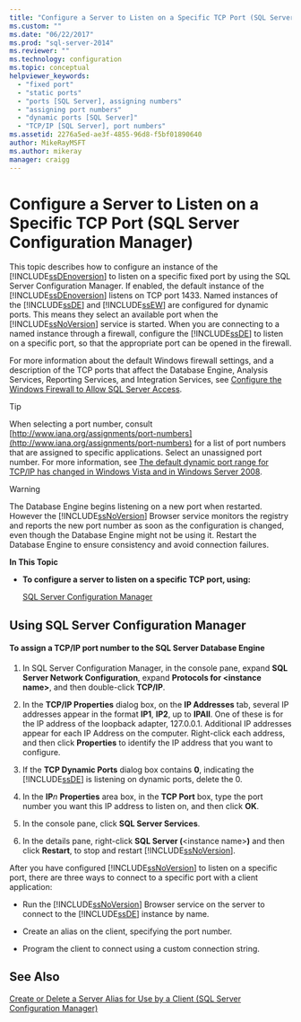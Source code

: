 ```yaml
---
title: "Configure a Server to Listen on a Specific TCP Port (SQL Server Configuration Manager) | Microsoft Docs"
ms.custom: ""
ms.date: "06/22/2017"
ms.prod: "sql-server-2014"
ms.reviewer: ""
ms.technology: configuration
ms.topic: conceptual
helpviewer_keywords: 
  - "fixed port"
  - "static ports"
  - "ports [SQL Server], assigning numbers"
  - "assigning port numbers"
  - "dynamic ports [SQL Server]"
  - "TCP/IP [SQL Server], port numbers"
ms.assetid: 2276a5ed-ae3f-4855-96d8-f5bf01890640
author: MikeRayMSFT
ms.author: mikeray
manager: craigg
---
```

# Configure a Server to Listen on a Specific TCP Port (SQL Server Configuration Manager)
  This topic describes how to configure an instance of the [!INCLUDE[ssDEnoversion](../../includes/ssdenoversion-md.md)] to listen on a specific fixed port by using the SQL Server Configuration Manager. If enabled, the default instance of the [!INCLUDE[ssDEnoversion](../../includes/ssdenoversion-md.md)] listens on TCP port 1433. Named instances of the [!INCLUDE[ssDE](../../includes/ssde-md.md)] and [!INCLUDE[ssEW](../../includes/ssew-md.md)] are configured for dynamic ports. This means they select an available port when the [!INCLUDE[ssNoVersion](../../includes/ssnoversion-md.md)] service is started. When you are connecting to a named instance through a firewall, configure the [!INCLUDE[ssDE](../../includes/ssde-md.md)] to listen on a specific port, so that the appropriate port can be opened in the firewall.  
  
 For more information about the default Windows firewall settings, and a description of the TCP ports that affect the Database Engine, Analysis Services, Reporting Services, and Integration Services, see [Configure the Windows Firewall to Allow SQL Server Access](../../sql-server/install/configure-the-windows-firewall-to-allow-sql-server-access.md).  
  
> [!TIP]  
>  When selecting a port number, consult [http://www.iana.org/assignments/port-numbers](http://www.iana.org/assignments/port-numbers) for a list of port numbers that are assigned to specific applications. Select an unassigned port number. For more information, see [The default dynamic port range for TCP/IP has changed in Windows Vista and in Windows Server 2008](http://support.microsoft.com/kb/929851).  
  
> [!WARNING]  
>  The Database Engine begins listening on a new port when restarted. However the [!INCLUDE[ssNoVersion](../../includes/ssnoversion-md.md)] Browser service monitors the registry and reports the new port number as soon as the configuration is changed, even though the Database Engine might not be using it. Restart the Database Engine to ensure consistency and avoid connection failures.  
  
 **In This Topic**  
  
-   **To configure a server to listen on a specific TCP port, using:**  
  
     [SQL Server Configuration Manager](#SSMSProcedure)  
  
##  <a name="SSMSProcedure"></a> Using SQL Server Configuration Manager  
  
#### To assign a TCP/IP port number to the SQL Server Database Engine  
  
1.  In SQL Server Configuration Manager, in the console pane, expand **SQL Server Network Configuration**, expand **Protocols for \<instance name>**, and then double-click **TCP/IP**.  
  
2.  In the **TCP/IP Properties** dialog box, on the **IP Addresses** tab, several IP addresses appear in the format **IP1**, **IP2**, up to **IPAll**. One of these is for the IP address of the loopback adapter, 127.0.0.1. Additional IP addresses appear for each IP Address on the computer. Right-click each address, and then click **Properties** to identify the IP address that you want to configure.  
  
3.  If the **TCP Dynamic Ports** dialog box contains **0**, indicating the [!INCLUDE[ssDE](../../includes/ssde-md.md)] is listening on dynamic ports, delete the 0.  
  
4.  In the **IP***n* **Properties** area box, in the **TCP Port** box, type the port number you want this IP address to listen on, and then click **OK**.  
  
5.  In the console pane, click **SQL Server Services**.  
  
6.  In the details pane, right-click **SQL Server (**\<instance name>**)** and then click **Restart**, to stop and restart [!INCLUDE[ssNoVersion](../../includes/ssnoversion-md.md)].  
  
 After you have configured [!INCLUDE[ssNoVersion](../../includes/ssnoversion-md.md)] to listen on a specific port, there are three ways to connect to a specific port with a client application:  
  
-   Run the [!INCLUDE[ssNoVersion](../../includes/ssnoversion-md.md)] Browser service on the server to connect to the [!INCLUDE[ssDE](../../includes/ssde-md.md)] instance by name.  
  
-   Create an alias on the client, specifying the port number.  
  
-   Program the client to connect using a custom connection string.  
  
## See Also  
 [Create or Delete a Server Alias for Use by a Client &#40;SQL Server Configuration Manager&#41;](create-or-delete-a-server-alias-for-use-by-a-client.md)  
  
  
